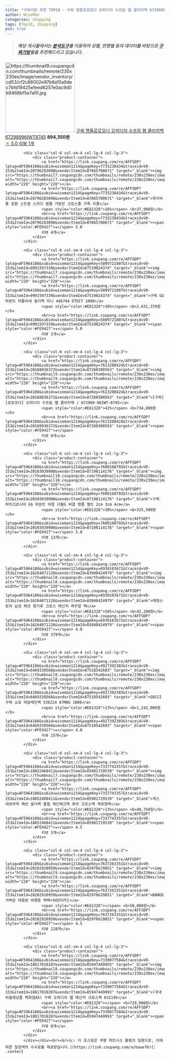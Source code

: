 ```yaml
---
title: "구찌가방 추천 TOP10 - 구찌 명품로로모다 오피디아 수프림 웹 클러치백 67298996IWT8745"
author: WiseMan
categories: shopping
tags: [Top10, shopping]
pin: true
---
```


> ##### 해당 게시물에서는 [**분석도구**](https://itemscout.io/)를 이용하여 **성별**, **연령별** 등의 데이터를 바탕으로 [**구찌가방**](https://link.coupang.com/a/baae76)들을 추천해드리고 있습니다.
<div class="container"><div class="row">
            <div class="col-6 col-sm-4 col-lg-4 col-lg-3">
                <div class="product-container">
                    <a href="https://link.coupang.com/re/AFFSDP?lptag=AF5964186&subid=wiseman1214&pageKey=7186080572&traceid=V0-153&itemId=18133363831&vendorItemId=87182681972" target="_blank"><img src="https://thumbnail9.coupangcdn.com/thumbnails/remote/230x230ex/image/vendor_inventory/cd53/cf2c86002e97b8a10a9dec7bfd19425efeed6257e0ac9d0b9468bf5e7af0.jpg" alt="https://thumbnail9.coupangcdn.com/thumbnails/remote/230x230ex/image/vendor_inventory/cd53/cf2c86002e97b8a10a9dec7bfd19425efeed6257e0ac9d0b9468bf5e7af0.jpg" width="220" height="220"></a>
                    <a href="https://link.coupang.com/re/AFFSDP?lptag=AF5964186&subid=wiseman1214&pageKey=7186080572&traceid=V0-153&itemId=18133363831&vendorItemId=87182681972" target="_blank">구찌 명품로로모다 오피디아 수프림 웹 클러치백 67298996IWT8745</a>
                    <span style="color:#E61328"></span> <b>894,350원</b>
                    <br><a href="https://link.coupang.com/re/AFFSDP?lptag=AF5964186&subid=wiseman1214&pageKey=7186080572&traceid=V0-153&itemId=18133363831&vendorItemId=87182681972" target="_blank"><span style="color:#FE9427">★</span> 5.0
                    리뷰 1개</a>
                </div>
            </div>
            
            <div class="col-6 col-sm-4 col-lg-4 col-lg-3">
                <div class="product-container">
                    <a href="https://link.coupang.com/re/AFFSDP?lptag=AF5964186&subid=wiseman1214&pageKey=7735238434&traceid=V0-153&itemId=20796283098&vendorItemId=87865700671" target="_blank"><img src="https://thumbnail7.coupangcdn.com/thumbnails/remote/230x230ex/image/vendor_inventory/1cec/576170e85a9bd20826338edcf0c100bc58b9b5080e21ed5ccc2ee94b42d2.png" alt="https://thumbnail7.coupangcdn.com/thumbnails/remote/230x230ex/image/vendor_inventory/1cec/576170e85a9bd20826338edcf0c100bc58b9b5080e21ed5ccc2ee94b42d2.png" width="220" height="220"></a>
                    <a href="https://link.coupang.com/re/AFFSDP?lptag=AF5964186&subid=wiseman1214&pageKey=7735238434&traceid=V0-153&itemId=20796283098&vendorItemId=87865700671" target="_blank">루이비통 호환 스트랩 스피디 명품 가방끈 크로스줄 가죽 리폼</a>
                    <span style="color:#E61328">16%</span> <b>37,900원</b>
                    <br><a href="https://link.coupang.com/re/AFFSDP?lptag=AF5964186&subid=wiseman1214&pageKey=7735238434&traceid=V0-153&itemId=20796283098&vendorItemId=87865700671" target="_blank"><span style="color:#FE9427">★</span> 5.0
                    리뷰 4개</a>
                </div>
            </div>
            
            <div class="col-6 col-sm-4 col-lg-4 col-lg-3">
                <div class="product-container">
                    <a href="https://link.coupang.com/re/AFFSDP?lptag=AF5964186&subid=wiseman1214&pageKey=5809721807&traceid=V0-153&itemId=9991597339&vendorItemId=87519024374" target="_blank"><img src="https://thumbnail7.coupangcdn.com/thumbnails/remote/230x230ex/image/vendor_inventory/778d/31f5f021fed75443630fe76e083c9abbb9b5deb06dd20e43a4685d8ac19f.jpg" alt="https://thumbnail7.coupangcdn.com/thumbnails/remote/230x230ex/image/vendor_inventory/778d/31f5f021fed75443630fe76e083c9abbb9b5deb06dd20e43a4685d8ac19f.jpg" width="220" height="220"></a>
                    <a href="https://link.coupang.com/re/AFFSDP?lptag=AF5964186&subid=wiseman1214&pageKey=5809721807&traceid=V0-153&itemId=9991597339&vendorItemId=87519024374" target="_blank">구찌 GG 마몬트 마틀라세 숄더백 미니 446744 DTDIT 1000</a>
                    <span style="color:#E61328">30%</span> <b>2,631,370원</b>
                    <br><a href="https://link.coupang.com/re/AFFSDP?lptag=AF5964186&subid=wiseman1214&pageKey=5809721807&traceid=V0-153&itemId=9991597339&vendorItemId=87519024374" target="_blank"><span style="color:#FE9427">★</span> 5.0
                    리뷰 3개</a>
                </div>
            </div>
            
            <div class="col-6 col-sm-4 col-lg-4 col-lg-3">
                <div class="product-container">
                    <a href="https://link.coupang.com/re/AFFSDP?lptag=AF5964186&subid=wiseman1214&pageKey=7613208424&traceid=V0-153&itemId=20168036372&vendorItemId=87260300563" target="_blank"><img src="https://thumbnail9.coupangcdn.com/thumbnails/remote/230x230ex/image/vendor_inventory/7deb/d9dade01c771192a0a908d7aa12dea0ec9bccf5029a199718083e01aea6e.jpg" alt="https://thumbnail9.coupangcdn.com/thumbnails/remote/230x230ex/image/vendor_inventory/7deb/d9dade01c771192a0a908d7aa12dea0ec9bccf5029a199718083e01aea6e.jpg" width="220" height="220"></a>
                    <a href="https://link.coupang.com/re/AFFSDP?lptag=AF5964186&subid=wiseman1214&pageKey=7613208424&traceid=V0-153&itemId=20168036372&vendorItemId=87260300563" target="_blank">[구찌] [로로모다] 오피디아 수프림 웹 클러치백 / 672989-96IWT-8745</a>
                    <span style="color:#E61328">42%</span> <b>734,800원</b>
                    <br><a href="https://link.coupang.com/re/AFFSDP?lptag=AF5964186&subid=wiseman1214&pageKey=7613208424&traceid=V0-153&itemId=20168036372&vendorItemId=87260300563" target="_blank"><span style="color:#FE9427">★</span> 
                    리뷰 0개</a>
                </div>
            </div>
            
            <div class="col-6 col-sm-4 col-lg-4 col-lg-3">
                <div class="product-container">
                    <a href="https://link.coupang.com/re/AFFSDP?lptag=AF5964186&subid=wiseman1214&pageKey=7600168793&traceid=V0-153&itemId=20103039908&vendorItemId=87198114176" target="_blank"><img src="https://thumbnail10.coupangcdn.com/thumbnails/remote/230x230ex/image/vendor_inventory/201c/b2d188a3a7bc6792b2acba2a07da5aa6f5c80b504a385b48d080930677c6.jpg" alt="https://thumbnail10.coupangcdn.com/thumbnails/remote/230x230ex/image/vendor_inventory/201c/b2d188a3a7bc6792b2acba2a07da5aa6f5c80b504a385b48d080930677c6.jpg" width="220" height="220"></a>
                    <a href="https://link.coupang.com/re/AFFSDP?lptag=AF5964186&subid=wiseman1214&pageKey=7600168793&traceid=V0-153&itemId=20103039908&vendorItemId=87198114176" target="_blank">구찌 마이크로시마 GG 마몬트 마몽 더블G 버클 명품 벨트 2cm 3cm 4cm</a>
                    <span style="color:#E61328">30%</span> <b>325,500원</b>
                    <br><a href="https://link.coupang.com/re/AFFSDP?lptag=AF5964186&subid=wiseman1214&pageKey=7600168793&traceid=V0-153&itemId=20103039908&vendorItemId=87198114176" target="_blank"><span style="color:#FE9427">★</span> 5.0
                    리뷰 13개</a>
                </div>
            </div>
            
            <div class="col-6 col-sm-4 col-lg-4 col-lg-3">
                <div class="product-container">
                    <a href="https://link.coupang.com/re/AFFSDP?lptag=AF5964186&subid=wiseman1214&pageKey=6930183671&traceid=V0-153&itemId=16264071126&vendorItemId=83948424979" target="_blank"><img src="https://thumbnail8.coupangcdn.com/thumbnails/remote/230x230ex/image/vendor_inventory/67fe/bf734b9a9841ad2b8115c7efd8d46c2f1fce44619703e1790c32b7cfd4f0.jpg" alt="https://thumbnail8.coupangcdn.com/thumbnails/remote/230x230ex/image/vendor_inventory/67fe/bf734b9a9841ad2b8115c7efd8d46c2f1fce44619703e1790c32b7cfd4f0.jpg" width="220" height="220"></a>
                    <a href="https://link.coupang.com/re/AFFSDP?lptag=AF5964186&subid=wiseman1214&pageKey=6930183671&traceid=V0-153&itemId=16264071126&vendorItemId=83948424979" target="_blank">태영스토어 남성 패션 캥거루 크로스 메신저 캐주얼 백</a>
                    <span style="color:#E61328">58%</span> <b>42,200원</b>
                    <br><a href="https://link.coupang.com/re/AFFSDP?lptag=AF5964186&subid=wiseman1214&pageKey=6930183671&traceid=V0-153&itemId=16264071126&vendorItemId=83948424979" target="_blank"><span style="color:#FE9427">★</span> 4.0
                    리뷰 379개</a>
                </div>
            </div>
            
            <div class="col-6 col-sm-4 col-lg-4 col-lg-3">
                <div class="product-container">
                    <a href="https://link.coupang.com/re/AFFSDP?lptag=AF5964186&subid=wiseman1214&pageKey=4927392303&traceid=V0-153&itemId=6469330566&vendorItemId=87518542603" target="_blank"><img src="https://thumbnail8.coupangcdn.com/thumbnails/remote/230x230ex/image/vendor_inventory/ec5f/2976eb54855c87183210533be23a58315e44bf45510f5331c31bfd0024c3.jpg" alt="https://thumbnail8.coupangcdn.com/thumbnails/remote/230x230ex/image/vendor_inventory/ec5f/2976eb54855c87183210533be23a58315e44bf45510f5331c31bfd0024c3.jpg" width="220" height="220"></a>
                    <a href="https://link.coupang.com/re/AFFSDP?lptag=AF5964186&subid=wiseman1214&pageKey=4927392303&traceid=V0-153&itemId=6469330566&vendorItemId=87518542603" target="_blank">GUCCI 구찌 소호 테슬체인백 536224 A7M0G 1000</a>
                    <span style="color:#E61328">13%</span> <b>1,242,000원</b>
                    <br><a href="https://link.coupang.com/re/AFFSDP?lptag=AF5964186&subid=wiseman1214&pageKey=4927392303&traceid=V0-153&itemId=6469330566&vendorItemId=87518542603" target="_blank"><span style="color:#FE9427">★</span> 4.0
                    리뷰 15개</a>
                </div>
            </div>
            
            <div class="col-6 col-sm-4 col-lg-4 col-lg-3">
                <div class="product-container">
                    <a href="https://link.coupang.com/re/AFFSDP?lptag=AF5964186&subid=wiseman1214&pageKey=7337743357&traceid=V0-153&itemId=18852468411&vendorItemId=85981729539" target="_blank"><img src="https://thumbnail7.coupangcdn.com/thumbnails/remote/230x230ex/image/vendor_inventory/cb8e/e499d0b151fa07e1039c6d4b029d14e500a395919f466e785b7ae64738f6.png" alt="https://thumbnail7.coupangcdn.com/thumbnails/remote/230x230ex/image/vendor_inventory/cb8e/e499d0b151fa07e1039c6d4b029d14e500a395919f466e785b7ae64738f6.png" width="220" height="220"></a>
                    <a href="https://link.coupang.com/re/AFFSDP?lptag=AF5964186&subid=wiseman1214&pageKey=7337743357&traceid=V0-153&itemId=18852468411&vendorItemId=85981729539" target="_blank">게스 대외무역 패션 숄더백 플랩 체인체크백 퓨어 크로스백 캐쥬얼백</a>
                    <span style="color:#E61328">13%</span> <b>40,750원</b>
                    <br><a href="https://link.coupang.com/re/AFFSDP?lptag=AF5964186&subid=wiseman1214&pageKey=7337743357&traceid=V0-153&itemId=18852468411&vendorItemId=85981729539" target="_blank"><span style="color:#FE9427">★</span> 4.5
                    리뷰 3개</a>
                </div>
            </div>
            
            <div class="col-6 col-sm-4 col-lg-4 col-lg-3">
                <div class="product-container">
                    <a href="https://link.coupang.com/re/AFFSDP?lptag=AF5964186&subid=wiseman1214&pageKey=7637263351&traceid=V0-153&itemId=20282928959&vendorItemId=82976629851" target="_blank"><img src="https://thumbnail9.coupangcdn.com/thumbnails/remote/230x230ex/image/vendor_inventory/eafd/3204003b92a5fe8532de1fbea2bf6871997016fb2fe19847574a6fc65610.png" alt="https://thumbnail9.coupangcdn.com/thumbnails/remote/230x230ex/image/vendor_inventory/eafd/3204003b92a5fe8532de1fbea2bf6871997016fb2fe19847574a6fc65610.png" width="220" height="220"></a>
                    <a href="https://link.coupang.com/re/AFFSDP?lptag=AF5964186&subid=wiseman1214&pageKey=7637263351&traceid=V0-153&itemId=20282928959&vendorItemId=82976629851" target="_blank">BANGE 가벼운 대용량 여행용 백팩+워런티카드</a>
                    <span style="color:#E61328"></span> <b>58,000원</b>
                    <br><a href="https://link.coupang.com/re/AFFSDP?lptag=AF5964186&subid=wiseman1214&pageKey=7637263351&traceid=V0-153&itemId=20282928959&vendorItemId=82976629851" target="_blank"><span style="color:#FE9427">★</span> 4.5
                    리뷰 128개</a>
                </div>
            </div>
            
            <div class="col-6 col-sm-4 col-lg-4 col-lg-3">
                <div class="product-container">
                    <a href="https://link.coupang.com/re/AFFSDP?lptag=AF5964186&subid=wiseman1214&pageKey=7330077584&traceid=V0-153&itemId=18817018207&vendorItemId=85947449993" target="_blank"><img src="https://thumbnail8.coupangcdn.com/thumbnails/remote/230x230ex/image/vendor_inventory/ca06/e6d16e3fbc3b8990ceedac9b4a1eb74e855b710f83288d3c6d0b57927c88.jpg" alt="https://thumbnail8.coupangcdn.com/thumbnails/remote/230x230ex/image/vendor_inventory/ca06/e6d16e3fbc3b8990ceedac9b4a1eb74e855b710f83288d3c6d0b57927c88.jpg" width="220" height="220"></a>
                    <a href="https://link.coupang.com/re/AFFSDP?lptag=AF5964186&subid=wiseman1214&pageKey=7330077584&traceid=V0-153&itemId=18817018207&vendorItemId=85947449993" target="_blank">(국내아울렛상품 백화점AS) 구찌 오피디아 웹 메신저 크로스백 631195</a>
                    <span style="color:#E61328"></span> <b>729,000원</b>
                    <br><a href="https://link.coupang.com/re/AFFSDP?lptag=AF5964186&subid=wiseman1214&pageKey=7330077584&traceid=V0-153&itemId=18817018207&vendorItemId=85947449993" target="_blank"><span style="color:#FE9427">★</span> 
                    리뷰 0개</a>
                </div>
            </div>
            </div></div><br><br>[👉 이 포스팅은 쿠팡 파트너스 활동의 일환으로, 이에 따른 일정액의 수수료를 제공받습니다.](https://link.coupang.com/a/baae76){: .center}